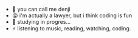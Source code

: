 - 👋 you can call me denji
- 😝 i'm actually a lawyer, but i think coding is fun
- 🌱 studying in progres...
- ⚡ listening to music, reading, watching, coding.

<!---
callmedenji/callmedenji is a ✨ special ✨ repository because its `README.md` (this file) appears on your GitHub profile.
You can click the Preview link to take a look at your changes.
--->
